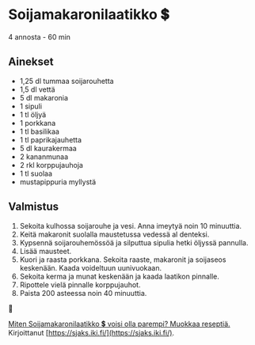 # Soijamakaronilaatikko 💲
4 annosta - 60 min


## Ainekset
- 1,25 dl tummaa soijarouhetta
- 1,5 dl vettä
- 5 dl makaronia
- 1 sipuli
- 1 tl öljyä
- 1 porkkana
- 1 tl basilikaa
- 1 tl paprikajauhetta
- 5 dl kaurakermaa
- 2 kananmunaa
- 2 rkl korppujauhoja
- 1 tl suolaa
- mustapippuria myllystä


## Valmistus
1. Sekoita kulhossa soijarouhe ja vesi. Anna imeytyä noin 10 minuuttia.
2. Keitä makaronit suolalla maustetussa vedessä al denteksi.
3. Kypsennä soijarouhemössöä ja silputtua sipulia hetki öljyssä pannulla.
4. Lisää mausteet.
5. Kuori ja raasta porkkana. Sekoita raaste, makaronit ja soijaseos keskenään. Kaada voideltuun uunivuokaan.
6. Sekoita kerma ja munat keskenään ja kaada laatikon pinnalle.
7. Ripottele vielä pinnalle korppujauhot.
8. Paista 200 asteessa noin 40 minuuttia.

🥚

[Miten Soijamakaronilaatikko 💲 voisi olla parempi? Muokkaa reseptiä.](https://github.com/sjaks/cookbook/edit/master/src/soijamakaronilaatikko.md)  
Kirjoittanut [https://sjaks.iki.fi/](https://sjaks.iki.fi/).